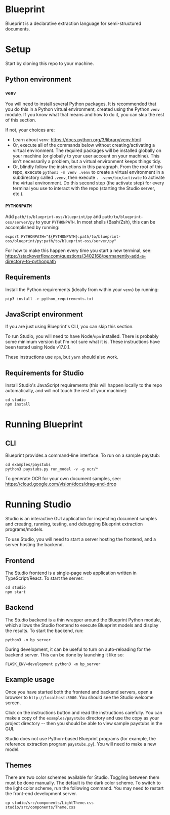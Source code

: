 # Blueprint

Blueprint is a declarative extraction language for semi-structured documents.

# Setup

Start by cloning this repo to your machine.

## Python environment

### `venv`

You will need to install several Python packages. It is recommended that you
do this in a Python virtual environment, created using the Python `venv` module.
If you know what that means and how to do it, you can skip the rest of this
section.

If not, your choices are:

- Learn about `venv`: <https://docs.python.org/3/library/venv.html>
- Or, execute all of the commands below without creating/activating a virtual
  environment. The required packages will be installed globally on your machine
  (or globally to your user account on your machine). This isn't necessarily a
  problem, but a virtual environment keeps things tidy.
- Or, blindly follow the instructions in this paragraph. From the root of this
  repo, execute `python3 -m venv .venv` to create a virtual environment in a
  subdirectory called `.venv`, then execute `. .venv/bin/activate` to activate
  the virtual environment. Do this second step (the activate step) for every
  terminal you use to interact with the repo (starting the Studio server, etc.).

### `PYTHONPATH`

Add `path/to/blueprint-oss/blueprint/py` and `path/to/blueprint-oss/server/py`
to your `PYTHONPATH`. In most shells (Bash/Zsh), this can be accomplished by
running:

```
export PYTHONPATH="${PYTHONPATH}:path/to/blueprint-oss/blueprint/py:path/to/blueprint-oss/server/py"
```

For how to make this happen every time you start a new terminal, see:
<https://stackoverflow.com/questions/3402168/permanently-add-a-directory-to-pythonpath>

## Requirements

Install the Python requirements (ideally from within your `venv`) by running:

```
pip3 install -r python_requirements.txt
```

## JavaScript environment

If you are just using Blueprint's CLI, you can skip this section.

To run Studio, you will need to have Node/`npm` installed. There is probably
some minimum version but I'm not sure what it is. These instructions have been
tested using Node v17.0.1.

These instructions use `npm`, but `yarn` should also work.

## Requirements for Studio

Install Studio's JavaScript requirements (this will happen locally to the repo
automatically, and will not touch the rest of your machine):

```
cd studio
npm install
```

# Running Blueprint

## CLI

Blueprint provides a command-line interface. To run on a sample paystub:

```
cd examples/paystubs
python3 paystubs.py run_model -v -g ocr/*
```

To generate OCR for your own document samples, see:
<https://cloud.google.com/vision/docs/drag-and-drop>

# Running Studio

Studio is an interactive GUI application for inspecting document samples and
creating, running, testing, and debugging Blueprint extraction programs/models.

To use Studio, you will need to start a server hosting the frontend, and a
server hosting the backend.

## Frontend

The Studio frontend is a single-page web application written in
TypeScript/React. To start the server:

```
cd studio
npm start
```

## Backend

The Studio backend is a thin wrapper around the Blueprint Python module, which
allows the Studio frontend to execute Blueprint models and display the results.
To start the backend, run:

```
python3 -m bp_server
```

During development, it can be useful to turn on auto-reloading for the backend
server. This can be done by launching it like so:

```
FLASK_ENV=development python3 -m bp_server
```

## Example usage

Once you have started both the frontend and backend servers, open a browser to
`http://localhost:3000`. You should see the Studio welcome screen.

Click on the instructions button and read the instructions carefully. You can
make a copy of the `examples/paystubs` directory and use the copy as your
project directory -- then you should be able to view sample paystubs in the GUI.

Studio does not use Python-based Blueprint programs (for example, the reference
extraction program `paystubs.py`). You will need to make a new model.

## Themes

There are two color schemes available for Studio. Toggling between
them must be done manually. The default is the dark color scheme. To
switch to the light color scheme, run the following command. You may
need to restart the front-end development server.

```
cp studio/src/components/LightTheme.css studio/src/components/Theme.css
```

